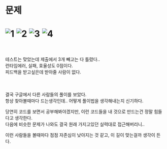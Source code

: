 문제
==
![1](https://user-images.githubusercontent.com/73854324/126255857-e1851d76-778c-47f0-b4b0-6075a5a31c9a.PNG)
![2](https://user-images.githubusercontent.com/73854324/126255862-0d88754d-3617-4356-b2f0-2efc311892cc.PNG)
![3](https://user-images.githubusercontent.com/73854324/126255867-1b4ad5dc-e37e-4f5f-bb07-aa507a0a9ba3.PNG)
![4](https://user-images.githubusercontent.com/73854324/126255871-60c4a3f5-ca4b-4a31-8d88-4cf21539e0c3.PNG)
<br><br>
==
테스트는 맞았는데 제출에서 3개 빼고는 다 틀렸다..   
런타임에러, 실패, 효율성도 0점이다.   
피드백을 받고싶은데 받아줄 사람이 없다.   
<br>
<br>
<br>
결국 구글에서 다른 사람들의 풀이를 보았다.   
항상 찾아볼때마다 드는생각인데.. 어떻게 풀이법을 생각해내는지 신기하다.   
   
당연히 코드를 보면서 공부해봐야겠지만, 이런 코드들을 내 것으로 만드는건 정말 힘들다고 생각한다.   
다음에 비슷한 문제가 나와도 결국 원래 가지고있던 실력대로 접근해버리니..   
   
이런 사람들을 볼때마다 점점 자존심이 낮아지는 것 같고, 이 길이 맞는걸까 생각이 든다.